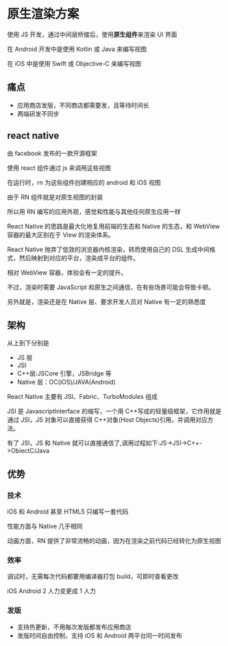 # 原生渲染方案

使用 JS 开发，通过中间层桥接后，使用**原生组件**来渲染 UI 界面

在 Android 开发中是使用 Kotlin 或 Java 来编写视图

在 iOS 中是使用 Swift 或 Objective-C 来编写视图

## 痛点

- 应用商店发版，不同商店都需要发，且等待时间长
- 两端研发不同步

## react native

由 facebook 发布的一款开源框架

使用 react 组件通过 js 来调用这些视图

在运行时，rn 为这些组件创建相应的 android 和 iOS 视图

由于 RN 组件就是对原生视图的封装

所以用 RN 编写的应用外观，感觉和性能与其他任何原生应用一样

React Native 的思路是最大化地复用前端的生态和 Native 的生态，和 WebView 容器的最大区别在于 View 的渲染体系。

React Native 抛弃了低效的浏览器内核渲染，转而使用自己的 DSL
生成中间格式，然后映射到对应的平台，渲染成平台的组件。

相对 WebView 容器，体验会有一定的提升。

不过，渲染时需要 JavaScript 和原生之间通信，在有些场景可能会导致卡顿。

另外就是，渲染还是在 Native 层、要求开发人员对 Native 有一定的熟悉度

## 架构

从上到下分别是

- JS 层
- JSI
- C++层:JSCore 引擎，JSBridge 等
- Native 层：OC(iOS)/JAVA(Android)

React Native 主要有 JSI、Fabric、TurboModules 组成

JSI 是 Javascriptlnterface 的缩写，一个用 C++写成的轻量级框架，它作用就是通过 JSI，JS 对象可以直接获得 C++对象(Host Objects)引用，并调用对应方法。

有了 JSI，JS 和 Native 就可以直接通信了,调用过程如下:JS->JSI->C++->ObiectC/Java

## 优势

### 技术

iOS 和 Android 甚至 HTML5 只编写一套代码

性能方面与 Native 几乎相同

动画方面，RN 提供了非常流畅的动画，因为在渲染之前代码已经转化为原生视图

### 效率

调试时，无需每次代码都要用编译器打包 build，可即时查看更改

iOS Android 2 人力变更成 1 人力

### 发版

- 支持热更新，不用每次发版都发布应用商店
- 发版时间自由控制，支持 iOS 和 Android 两平台同一时间发布
